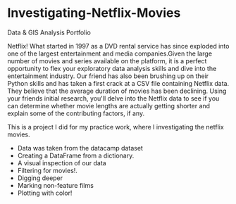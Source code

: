 # Investigating-Netflix-Movies
Data &amp; GIS Analysis Portfolio

Netflix! What started in 1997 as a DVD rental service has since exploded into one of the largest entertainment and media companies.Given the large number of movies and series available on the platform, it is a perfect opportunity to flex your exploratory data analysis skills and dive into the entertainment industry. Our friend has also been brushing up on their Python skills and has taken a first crack at a CSV file containing Netflix data. They believe that the average duration of movies has been declining. Using your friends initial research, you'll delve into the Netflix data to see if you can determine whether movie lengths are actually getting shorter and explain some of the contributing factors, if any.

This is a project I did for my practice work, where I investigating the netflix movies.

* Data was taken from the datacamp dataset 
* Creating a DataFrame from a dictionary. 
* A visual inspection of our data
* Filtering for movies!. 
* Digging deeper
* Marking non-feature films
* Plotting with color!
